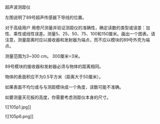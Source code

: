 超声波测距仪

左图说明了89号超声传感器下导线的位置。

对于高级用户
用卷尺测量并验证测距仪的准确性，确定读数的类型或误差：加性、乘性或线性误差。测量5、25、50、75、100和150厘米。画出一个图表。请注意，测量距离时应以接收器和发射器为端点，而不应以模块的89号外壳为端点。

测量范围为3~300 cm。
300厘米=3米。

89号模块的接收器和发射器必须与物体的距离相同。

物体的表面积应不为0.5平方米（距离大于50厘米）。

如果表面不均匀或与与测距模块成一个角度，读数可能不准确。

如要测量天花板的高度，你需要考虑测距仪本身的尺寸。

![[105p1.jpg]]

![[105p6.png]]